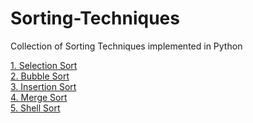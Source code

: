 # Sorting-Techniques
Collection of Sorting Techniques implemented in Python

[1. Selection Sort](Selection_Sort.py)<br>
[2. Bubble Sort](Bubble_Sort.py)<br>
[3. Insertion Sort](Insertion_Sort.py)<br>
[4. Merge Sort](Merge_Sort.py)<br>
[5. Shell Sort](Shell_Sort.py)<br>
